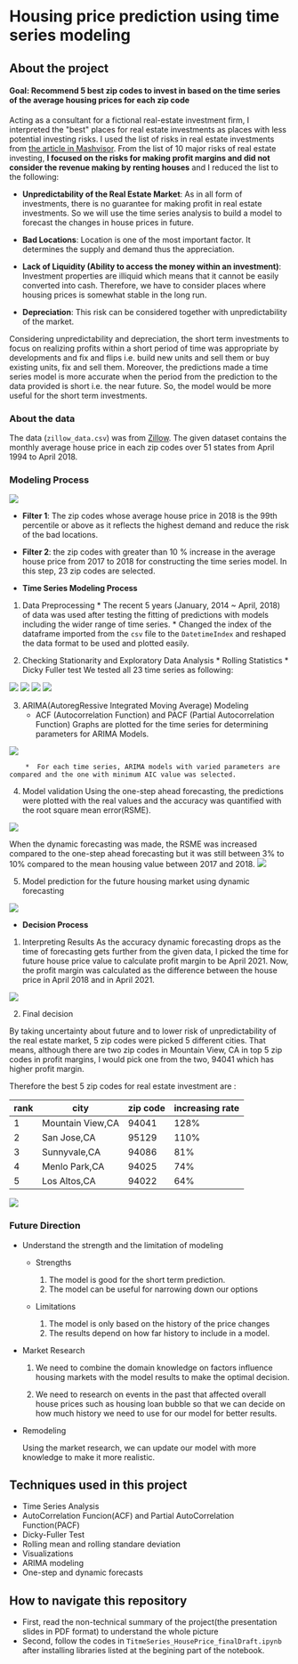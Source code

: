 # Housing price prediction using time series modeling

## About the project

#### Goal: Recommend 5 best zip codes to invest in based on the time series of the average housing prices for each zip code

Acting as a consultant for a fictional real-estate investment firm, I interpreted the "best" places for real estate investments as places with less potential investing risks. I used the list of risks in real estate investments from [the article in Mashvisor](https://www.mashvisor.com/blog/major-risks-real-estate-investing/). From the list of 10 major risks of real estate investing, **I focused on the risks for making profit margins and did not consider the revenue making by renting houses** and I reduced the list to the following:

* **Unpredictability of the Real Estate Market**: As in all form of investments, there is no guarantee for making profit in real estate investments. So we will use the time series analysis to build a model to forecast the changes in house prices in future. 


* **Bad Locations**: Location is one of the most important factor. It determines the supply and demand thus the appreciation. 


* **Lack of Liquidity (Ability to access the money within an investment)**: Investment properties are illiquid which means that it cannot be easily converted into cash. Therefore, we have to consider places where housing prices is somewhat stable in the long run. 


* **Depreciation**: This risk can be considered together with unpredictability of the market.

Considering unpredictability and depreciation, the short term investments to focus on realizing profits within a short period of time was appropriate by developments and fix and flips i.e. build new units and sell them or buy existing units, fix and sell them. Moreover, the predictions made a time series model is more accurate when the period from the prediction to the data provided is short i.e. the near future. So, the model would be more useful for the short term investments. 

### About the data
The data (`zillow_data.csv`) was from [Zillow](https://www.zillow.com/research/data/). The given dataset contains the monthly average house price in each zip codes over 51 states from April 1994 to April 2018. 

### Modeling Process
<img src = 'images/ModelingProcess.PNG'>

* **Filter 1**: The zip codes whose average house price in 2018 is the 99th percentile or above as it reflects the highest demand and reduce the risk of the bad locations. 

* **Filter 2**: the zip codes with greater than 10 % increase in the average house price from 2017 to 2018 for constructing the time series model. In this step, 23 zip codes are selected. 

* **Time Series Modeling Process**
 1. Data Preprocessing
        * The recent 5 years (January, 2014 ~ April, 2018) of data was used after testing the fitting of predictions with models including the wider range of time series. 
        * Changed the index of the dataframe imported from the `csv` file to the `DatetimeIndex` and reshaped the data format to be used and plotted easily. 
        
 2. Checking Stationarity and Exploratory Data Analysis
          * Rolling Statistics
          * Dicky Fuller test
        We tested all 23 time series as following:  

<img src = 'images/TestingTrends.PNG'>
<img src = 'images/Trend1.PNG'>
<img src = 'images/Trend2.PNG'>
<img src = 'images/Trend3.PNG'>

   3. ARIMA(AutoregRessive Integrated Moving Average) Modeling 
        * ACF (Autocorrelation Function) and PACF (Partial Autocorrelation Function) Graphs are plotted for the time series for determining parameters for ARIMA Models. 
<img src = 'images/ACF_PACF.PNG'>
        
        *  For each time series, ARIMA models with varied parameters are compared and the one with minimum AIC value was selected. 
    
   4. Model validation 
   Using the one-step ahead forecasting, the predictions were plotted with the real values and the accuracy was quantified with the root square mean error(RSME). 

<img src = 'images/model_validation.PNG'>
    
    
   When the dynamic forecasting was made, the RSME was increased compared to the one-step ahead forecasting but it was still between 3% to 10% compared to the mean housing value between 2017 and 2018. 
<img src = 'images/dynamic_fore.PNG'>
   
   5. Model prediction for the future housing market using dynamic forecasting
   
<img src = 'images/future_pred.PNG'>

* **Decision Process**
1. Interpreting Results
As the accuracy dynamic forecasting drops as the time of forecasting gets further from the given data, I picked the time for future house price value to calculate profit margin to be April 2021. 
Now, the profit margin was calculated as the difference between the house price in April 2018 and in April 2021. 

<img src = 'images/profit_margin1.PNG'>

2. Final decision

By taking uncertainty about future and to lower risk of unpredictability of the real estate market, 5 zip codes were picked 5 different cities. That means, although there are two zip codes in Mountain View, CA in top 5 zip codes in  profit margins, I would pick one from the two, 94041 which has higher profit margin. 

Therefore the best 5 zip codes for real estate investment are :

| rank  |city  |zip code   | increasing rate  |
|---|---|---|---|
|1   |Mountain View,CA   | 94041  | 128%  |   
|2 |San Jose,CA |95129| 	 110%   | 
|3|Sunnyvale,CA |94086 |	 81%|
|4|Menlo Park,CA |94025| 	 74%|
|5|Los Altos,CA |94022| 	 64%|


<img src = 'images/top5.PNG'>

### Future Direction

* Understand the strength and the limitation of modeling 
    * Strengths
        1. The model is good for the short term prediction.
        2. The model can be useful for narrowing down our options
        
     * Limitations
         1. The model is only based on the history of the price changes
         2. The results depend on how far history to include in a model. 
         
* Market Research 

    1. We need to combine the domain knowledge on factors influence housing markets with the model results to make the optimal decision. 

    2. We need to research on events in the past that affected overall house prices such as housing loan bubble so that we can decide on how much history we need to use for our model for better results. 
     
* Remodeling
     
     Using the market research, we can update our model with more knowledge to make it more realistic.  


## Techniques used in this project
* Time Series Analysis
* AutoCorrelation Funcion(ACF) and Partial AutoCorrelation Function(PACF)
* Dicky-Fuller Test
* Rolling mean and rolling standare deviation
* Visualizations
* ARIMA modeling
* One-step and dynamic forecasts


## How to navigate this repository
* First, read the non-technical summary of the project(the presentation slides in PDF format) to understand the whole picture
* Second, follow the codes in `TitmeSeries_HousePrice_finalDraft.ipynb` after installing libraries listed at the begining part of the notebook. 

